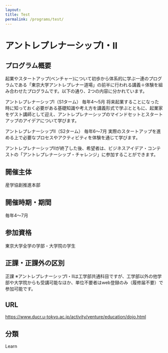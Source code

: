 ```yaml
---
layout:
title: Test
permalink: /programs/test/
---
```


# アントレプレナーシップI・II

## プログラム概要
起業やスタートアップ(ベンチャー)について初歩から体系的に学ぶ一連のプログラムである「東京大学アントレプレナー道場」の前半に行われる講義＋体験を組み合わせたプログラムです。以下の通り、2つの内容に分かれています。

アントレプレナーシップI（S1ターム） 毎年4～5月
将来起業することになった時に知っておく必要がある基礎知識や考え方を講義形式で学ぶとともに、起業家をゲスト講師として迎え、アントレプレナーシップのマインドセットとスタートアップのアイデアについて学びます。

アントレプレナーシップII（S2ターム） 毎年6～7月
実際のスタートアップを進める上で必要なプロセスやアクティビティを体験を通じて学びます。

アントレプレナーシップIIが終了した後、希望者は、ビジネスアイデア・コンテストの「アントレプレナーシップ・チャレンジ」に参加することができます。

## 開催主体
産学協創推進本部

## 開催時期・期間
毎年4〜7月

## 参加資格
東京大学全学の学部・大学院の学生

## 正課・正課外の区別
正課
※アントレプレナーシップI・IIは工学部共通科目ですが、工学部以外の他学部や大学院からも受講可能なほか、単位不要者はweb登録のみ（履修届不要）で参加可能です。

## URL
https://www.ducr.u-tokyo.ac.jp/activity/venture/education/dojo.html

## 分類
Learn
